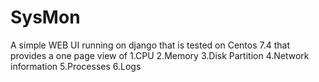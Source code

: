 # SysMon

A simple WEB UI running on django that is tested on Centos 7.4 that provides a one page view of 
1.CPU
2.Memory
3.Disk Partition
4.Network information
5.Processes
6.Logs
